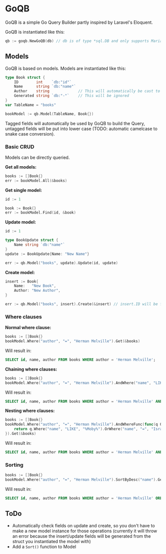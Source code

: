 # GoQB
GoQB is a simple Go Query Builder partly inspired by Laravel's Eloquent.

GoQB is instantiated like this:
```go
qb := goqb.NewGoQB(db) // db is of type *sql.DB and only supports MariaDB as of now
```

## Models
GoQB is based on models. Models are instantiated like this:
```go
type Book struct {
    ID        int    `db:"id"`
    Name      string `db:"name"`
    Author    string             // This will automatically be cast to be "author"
    Generated string `db:"-"`    // This will be ignored
}
var TableName = "books"

bookModel := qb.Model(TableName, Book{})
```
Tagged fields will automatically be used by GoQB to build the Query, untagged fields will be put into lower case (TODO: automatic camelcase to snake case conversion).

### Basic CRUD
Models can be directly queried.

**Get all models:**
```go
books := []Book{}
err := bookModel.All(&books)
```

**Get single model:**
```go
id := 1

book := Book{}
err := bookModel.Find(id, &book)
```

**Update model:**
```go
id := 1

type BookUpdate struct {
    Name string `db:"name"`
}
update := BookUpdate{Name: "New Name"}

err := qb.Model("books", update).Update(id, update)
```

**Create model:**
```go
insert := Book{
    Name:   "New Book",
    Author: "New Author",
}

err := qb.Model("books", insert).Create(&insert) // insert.ID will be filled with Auto-Increment data
```

### Where clauses
**Normal where clause:**
```go
books := []Book{}
bookModel.Where("author", "=", "Herman Melville").Get(&books)
```
Will result in:
```sql
SELECT id, name, author FROM books WHERE author = 'Herman Melville';
```

**Chaining where clauses:**
```go
books := []Book{}
bookModel.Where("author", "=", "Herman Melville").AndWhere("name", "LIKE", "%Moby%").Get(&books)
```
Will result in:
```sql
SELECT id, name, author FROM books WHERE author = 'Herman Melville' AND name LIKE '%Moby%';
```

**Nesting where clauses:**
```go
books := []Book{}
bookModel.Where("author", "=", "Herman Melville").AndWhereFunc(func(q Query) Query {
    return q.Where("name", "LIKE", "%Moby%").OrWhere("name", "=", "Israel Potter")
}).Get(&books)
```
Will result in:
```sql
SELECT id, name, author FROM books WHERE author = 'Herman Melville' AND (name LIKE '%Moby%' OR name = 'Israel Potter');
```

### Sorting
```go
books := []Book{}
bookModel.Where("author", "=", "Herman Melville").SortByDesc("name").Get(&books)
```
Will result in:
```sql
SELECT id, name, author FROM books WHERE author = 'Herman Melville' ORDER BY 'name' DESC;
```

## ToDo
* Automatically check fields on update and create, so you don't have to make a new model instance for those operations (currently it will throw an error because the insert/update fields will be generated from the struct you instantiated the model with)
* Add a ```Sort()``` function to Model